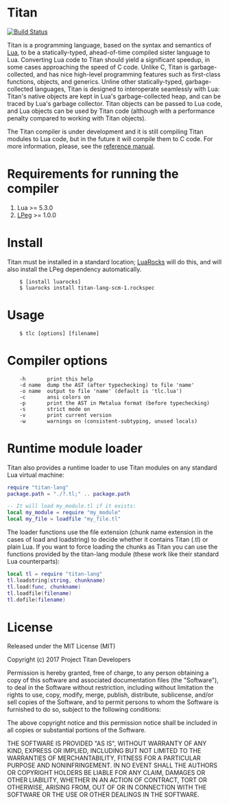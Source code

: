 # Titan
[![Build Status](https://travis-ci.org/titan-lang/titan-compiler.svg?branch=master)](https://travis-ci.org/titan-lang/titan-compiler)

Titan is a programming language, based on the syntax and semantics of [Lua](http://www.lua.org), to
be a statically-typed, ahead-of-time compiled sister language to Lua. Converting Lua code to Titan
should yield a significant speedup, in some cases approaching the speed of C code. Unlike C, Titan
is garbage-collected, and has nice high-level programming features such as first-class functions,
objects, and generics. Unline other statically-typed, garbage-collected languages, Titan is
designed to interoperate seamlessly with Lua: Titan's native objects are kept in Lua's garbage-collected
heap, and can be traced by Lua's garbage collector. Titan objects can be passed to Lua code,
and Lua objects can be used by Titan code (although with a performance penalty compared to working
with Titan objects).

The Titan compiler is under development and it is still compiling Titan modules to Lua code,
but in the future it will compile them to C code.
For more information, please, see the [reference manual](https://github.com/titan-lang/titan-lang-docs/blob/master/manual.md).

# Requirements for running the compiler

1. Lua >= 5.3.0
1. [LPeg](http://www.inf.puc-rio.br/%7Eroberto/lpeg/) >= 1.0.0

# Install

Titan must be installed in a standard location; [LuaRocks](http://luarocks.org) will do this, and will also install the LPeg dependency automatically.

        $ [install luarocks]
        $ luarocks install titan-lang-scm-1.rockspec

# Usage

        $ tlc [options] [filename]

# Compiler options

        -h       print this help
        -d name  dump the AST (after typechecking) to file 'name'
        -o name  output to file 'name' (default is 'tlc.lua')
        -c       ansi colors on
        -p       print the AST in Metalua format (before typechecking)
        -s       strict mode on
        -v       print current version
        -w       warnings on (consistent-subtyping, unused locals)

# Runtime module loader

Titan also provides a runtime loader to use Titan modules on any
standard Lua virtual machine:

```lua
require "titan-lang"
package.path = "./?.tl;" .. package.path

-- It will load my_module.tl if it exists:
local my_module = require "my_module"
local my_file = loadfile "my_file.tl"
```

The loader functions use the file extension (chunk name extension in the cases
of load and loadstring) to decide whether it contains Titan (.tl) or plain
Lua. If you want to force loading the chunks as Titan you can use the
functions provided by the titan-lang module (these work like their standard Lua
counterparts):

```lua
local tl = require "titan-lang"
tl.loadstring(string, chunkname)
tl.load(func, chunkname)
tl.loadfile(filename)
tl.dofile(filename)
```

# License

Released under the MIT License (MIT)

Copyright (c) 2017 Project Titan Developers

Permission is hereby granted, free of charge, to any person obtaining a copy of
this software and associated documentation files (the "Software"), to deal in
the Software without restriction, including without limitation the rights to
use, copy, modify, merge, publish, distribute, sublicense, and/or sell copies of
the Software, and to permit persons to whom the Software is furnished to do so,
subject to the following conditions:

The above copyright notice and this permission notice shall be included in all
copies or substantial portions of the Software.

THE SOFTWARE IS PROVIDED "AS IS", WITHOUT WARRANTY OF ANY KIND, EXPRESS OR
IMPLIED, INCLUDING BUT NOT LIMITED TO THE WARRANTIES OF MERCHANTABILITY, FITNESS
FOR A PARTICULAR PURPOSE AND NONINFRINGEMENT. IN NO EVENT SHALL THE AUTHORS OR
COPYRIGHT HOLDERS BE LIABLE FOR ANY CLAIM, DAMAGES OR OTHER LIABILITY, WHETHER
IN AN ACTION OF CONTRACT, TORT OR OTHERWISE, ARISING FROM, OUT OF OR IN
CONNECTION WITH THE SOFTWARE OR THE USE OR OTHER DEALINGS IN THE SOFTWARE.

